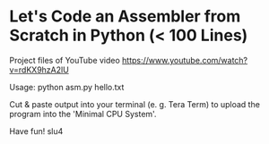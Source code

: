 # Let's Code an Assembler from Scratch in Python (< 100 Lines)

Project files of YouTube video https://www.youtube.com/watch?v=rdKX9hzA2lU

Usage: python asm.py hello.txt

Cut & paste output into your terminal (e. g. Tera Term) to upload the program into the 'Minimal CPU System'.

Have fun!
slu4
